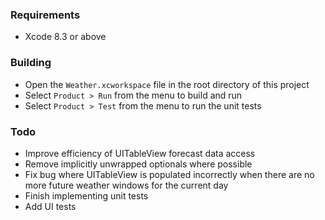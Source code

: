 ### Requirements

 * Xcode 8.3 or above

### Building

 * Open the `Weather.xcworkspace` file in the root directory of this project
 * Select `Product > Run` from the menu to build and run
 * Select `Product > Test` from the menu to run the unit tests

### Todo

 * Improve efficiency of UITableView forecast data access
 * Remove implicitly unwrapped optionals where possible
 * Fix bug where UITableView is populated incorrectly when there are no more future weather windows for the current day
 * Finish implementing unit tests
 * Add UI tests
